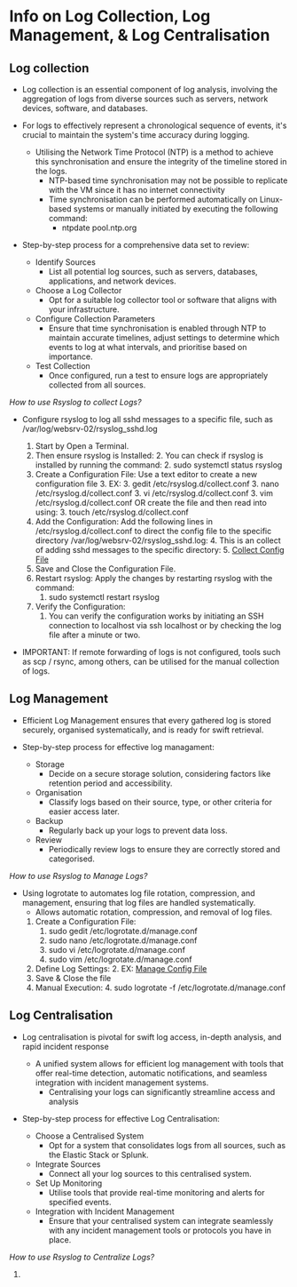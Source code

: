# Info on Log Collection, Log Management, & Log Centralisation

## Log collection

- Log collection is an essential component of log analysis, involving the aggregation of logs from diverse sources such as servers, network devices, software, and databases.

- For logs to effectively represent a chronological sequence of events, it's crucial to maintain the system's time accuracy during logging.
  - Utilising the Network Time Protocol (NTP) is a method to achieve this synchronisation and ensure the integrity of the timeline stored in the logs.
    - NTP-based time synchronisation may not be possible to replicate with the VM since it has no internet connectivity
    - Time synchronisation can be performed automatically on Linux-based systems or manually initiated by executing the following command:
      - ntpdate pool.ntp.org

- Step-by-step process for a comprehensive data set to review:
  - Identify Sources
    - List all potential log sources, such as servers, databases, applications, and network devices.
  - Choose a Log Collector
    - Opt for a suitable log collector tool or software that aligns with your infrastructure.
  - Configure Collection Parameters
    - Ensure that time synchronisation is enabled through NTP to maintain accurate timelines, adjust settings to determine which events to log at what intervals, and prioritise based on importance.
  - Test Collection
    - Once configured, run a test to ensure logs are appropriately collected from all sources.

*How to use Rsyslog to collect Logs?*

- Configure rsyslog to log all sshd messages to a specific file, such as /var/log/websrv-02/rsyslog_sshd.log
  1. Start by Open a Terminal.
  2. Then ensure rsyslog is Installed:
     2. You can check if rsyslog is installed by running the command:
     2. sudo systemctl status rsyslog
  3. Create a Configuration File: Use a text editor to create a new configuration file
      3. EX:
      3. gedit /etc/rsyslog.d/collect.conf
      3. nano /etc/rsyslog.d/collect.conf
      3. vi /etc/rsyslog.d/collect.conf
      3. vim /etc/rsyslog.d/collect.conf
      OR create the file and then read into using:
      3. touch /etc/rsyslog.d/collect.conf
  4. Add the Configuration: Add the following lines in /etc/rsyslog.d/collect.conf to direct the config file to the specific directory /var/log/websrv-02/rsyslog_sshd.log:
     4. This is an collect of adding sshd messages to the specific directory:
      5. [Collect Config File](./scripts/collect.conf)
  5. Save and Close the Configuration File.
  6. Restart rsyslog: Apply the changes by restarting rsyslog with the command:
     1. sudo systemctl restart rsyslog
  7. Verify the Configuration:
     1. You can verify the configuration works by initiating an SSH connection to localhost via ssh localhost or by checking the log file after a minute or two.

- IMPORTANT: If remote forwarding of logs is not configured, tools such as scp / rsync, among others, can be utilised for the manual collection of logs.

## Log Management

- Efficient Log Management ensures that every gathered log is stored securely, organised systematically, and is ready for swift retrieval.

- Step-by-step process for effective log managament:
  - Storage
    - Decide on a secure storage solution, considering factors like retention period and accessibility.
  - Organisation
    - Classify logs based on their source, type, or other criteria for easier access later.
  - Backup
    - Regularly back up your logs to prevent data loss.
  - Review
    - Periodically review logs to ensure they are correctly stored and categorised.

*How to use Rsyslog to Manage Logs?*

- Using logrotate to automates log file rotation, compression, and management, ensuring that log files are handled systematically.
  - Allows automatic rotation, compression, and removal of log files.
  1. Create a Configuration File:
     1. sudo gedit /etc/logrotate.d/manage.conf
     1. sudo nano /etc/logrotate.d/manage.conf
     1. sudo vi /etc/logrotate.d/manage.conf
     1. sudo vim /etc/logrotate.d/manage.conf
  2. Define Log Settings:
     2. EX: [Manage Config File](./scripts/manage.conf)
  3. Save & Close the file
  4. Manual Execution:
     4. sudo logrotate -f /etc/logrotate.d/manage.conf

## Log Centralisation

- Log centralisation is pivotal for swift log access, in-depth analysis, and rapid incident response
  - A unified system allows for efficient log management with tools that offer real-time detection, automatic notifications, and seamless integration with incident management systems.
    - Centralising your logs can significantly streamline access and analysis

- Step-by-step process for effective Log Centralisation:
  - Choose a Centralised System
    - Opt for a system that consolidates logs from all sources, such as the Elastic Stack or Splunk.
  - Integrate Sources
    - Connect all your log sources to this centralised system.
  - Set Up Monitoring
    - Utilise tools that provide real-time monitoring and alerts for specified events.
  - Integration with Incident Management
    - Ensure that your centralised system can integrate seamlessly with any incident management tools or protocols you have in place.

*How to use Rsyslog to Centralize Logs?*

1. 

